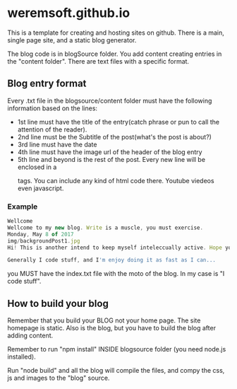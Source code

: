 # weremsoft.github.io

This is a template for creating and hosting sites on github. There is a main, single page site, and a static blog generator.

The blog code is in blogSource folder. You add content creating entries in the "content folder". There are text files with a specific format.

## Blog entry format

Every .txt file in the blogsource/content folder must have the following information based on the lines:

* 1st line must have the title of the entry(catch phrase or pun to call the attention of the reader).
* 2nd line must be the Subtitle of the post(what's the post is about?)
* 3rd line must have the date
* 4th line must have the image url of the header of the blog entry
* 5th line and beyond is the rest of the post. Every new line will be enclosed in a <p></p> tags. You can include any kind of html code there. Youtube viedeos even javascript.

### Example

```javascript
Wellcome
Wellcome to my new blog. Write is a muscle, you must exercise.
Monday, May 8 of 2017
img/backgroundPost1.jpg
Hi! This is another intend to keep myself inteleccually active. Hope you enjoy it.

Generally I code stuff, and I'm enjoy doing it as fast as I can...

```



you MUST have the index.txt file with the moto of the blog. In my case is "I code stuff".

## How to build your blog

Remember that you build your BLOG not your home page. The site homepage is static. Also is the blog, but you have to build the blog after adding content.

Remember to run "npm install" INSIDE blogsource folder (you need node.js installed).

Run "node build" and all the blog will compile the files, and compy the css, js and images to the "blog" source.

